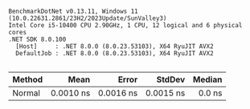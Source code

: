```

BenchmarkDotNet v0.13.11, Windows 11 (10.0.22631.2861/23H2/2023Update/SunValley3)
Intel Core i5-10400 CPU 2.90GHz, 1 CPU, 12 logical and 6 physical cores
.NET SDK 8.0.100
  [Host]     : .NET 8.0.0 (8.0.23.53103), X64 RyuJIT AVX2
  DefaultJob : .NET 8.0.0 (8.0.23.53103), X64 RyuJIT AVX2


```
| Method | Mean      | Error     | StdDev    | Median |
|------- |----------:|----------:|----------:|-------:|
| Normal | 0.0010 ns | 0.0016 ns | 0.0015 ns | 0.0 ns |

